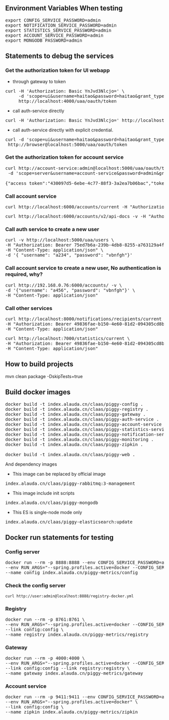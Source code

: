 
## Environment Variables When testing
<pre>
export CONFIG_SERVICE_PASSWORD=admin
export NOTIFICATION_SERVICE_PASSWORD=admin
export STATISTICS_SERVICE_PASSWORD=admin
export ACCOUNT_SERVICE_PASSWORD=admin
export MONGODB_PASSWORD=admin
</pre>

## Statements to debug the services

### Get the authorization token for UI webapp
* through gateway to token
<pre>
curl -H 'Authorization: Basic YnJvd3Nlcjo=' \ 
     -d 'scope=ui&username=haitao&password=haitao&grant_type=password' \
     http://localhost:4000/uaa/oauth/token
</pre>

* call auth-service directly
<pre>
curl -H 'Authorization: Basic YnJvd3Nlcjo=' http://localhost:5000/uaa/oauth/token -d 'scope=ui&username=haitao&password=haitao&grant_type=password' 
</pre>

* call auth-service directly with explicit credential.
<pre>
curl -d 'scope=ui&username=haitao&password=haitao&grant_type=password' \
 http://browser@localhost:5000/uaa/oauth/token 
</pre>

 
### Get the authorization token for account service
<pre>
curl http://account-service:admin@localhost:5000/uaa/oauth/token \
 -d 'scope=server&username=account-service&password=admin&grant_type=client_credentials'

{"access_token":"430097d5-6ebe-4c77-88f3-3a2ea7b06bac","token_type":"bearer","expires_in":43199,"scope":"server"}%
</pre>

### Call account service
<pre>
curl http://localhost:6000/accounts/current -H "Authorization: Bearer 94bd7450-c71d-4646-8fc4-cd3d1079e43b"
</pre>
<pre>
curl http://localhost:6000/accounts/v2/api-docs -v -H "Authorization: Bearer 89989c76-1b94-495f-8c71-6cdf4fbd6383"
</pre>

### Call auth service to create a new user
<pre>
curl -v http://localhost:5000/uaa/users \
-H "Authorization: Bearer 75ed7b6a-239b-4db8-8255-a763129a4fb4" \
-H "Content-Type: application/json" \
-d '{ "username": "a234", "password": "vbnfgh"}' 
</pre>

### Call account service to create a new user, No authentication is required, why? 
<pre>
curl http://192.168.0.76:6000/accounts/ -v \
-d '{"username": "a456", "password": "vbnfgh"}' \
-H "Content-Type: application/json"
</pre>

### Call other services
<pre>
curl http://localhost:8000/notifications/recipients/current \
-H "Authorization: Bearer 49836fae-b150-4e60-81d2-094305cd8bf8" \
-H "Content-Type: application/json"
</pre>

<pre>
curl http://localhost:7000/statistics/current \
-H "Authorization: Bearer 49836fae-b150-4e60-81d2-094305cd8bf8" \
-H "Content-Type: application/json"
</pre>
 
## How to build projects 
mvn clean package -DskipTests=true
 

## Build docker images
<pre>
docker build -t index.alauda.cn/claas/piggy-config .
docker build -t index.alauda.cn/claas/piggy-registry .
docker build -t index.alauda.cn/claas/piggy-gateway .
docker build -t index.alauda.cn/claas/piggy-auth-service .
docker build -t index.alauda.cn/claas/piggy-account-service .
docker build -t index.alauda.cn/claas/piggy-statistics-service .
docker build -t index.alauda.cn/claas/piggy-notification-service .
docker build -t index.alauda.cn/claas/piggy-monitoring .
docker build -t index.alauda.cn/claas/piggy-zipkin .

docker build -t index.alauda.cn/claas/piggy-web .
</pre>

And dependency images

* This image can be replaced by official image
<pre>
index.alauda.cn/claas/piggy-rabbitmq:3-management 
</pre>

* This image include init scripts
<pre>
index.alauda.cn/claas/piggy-mongodb
</pre>

* This ES is single-node mode only
<pre>
index.alauda.cn/claas/piggy-elasticsearch:update
</pre>


## Docker run statements for testing 
### Config server
<pre>
docker run --rm -p 8888:8888 --env CONFIG_SERVICE_PASSWORD=admin \
--env RUN_ARGS="--spring.profiles.active=docker --CONFIG_SERVICE_PASSWORD=admin --ALAUDA_GIT=http://139.219.58.41:9999/root/AppConfig.git --ALAUDA_GIT_USER=root --ALAUDA_GIT_PASSWORD=alauda1234" \
--name config index.alauda.cn/piggy-metrics/config 
</pre>

### Check the config server
`curl http://user:admin@localhost:8888/registry-docker.yml`

### Registry 
<pre>
docker run --rm -p 8761:8761 \
--env RUN_ARGS="--spring.profiles.active=docker --CONFIG_SERVICE_PASSWORD=admin" \
--link config:config \
--name registry index.alauda.cn/piggy-metrics/registry 
</pre>
 
### Gateway
<pre>
docker run --rm -p 4000:4000 \
--env RUN_ARGS="--spring.profiles.active=docker --CONFIG_SERVICE_PASSWORD=admin" \
--link config:config --link registry:registry \
--name gateway index.alauda.cn/piggy-metrics/gateway 
</pre>

### Account service
<pre>
docker run --rm -p 9411:9411 --env CONFIG_SERVICE_PASSWORD=admin \
--env RUN_ARGS="--spring.profiles.active=docker" \
--link config:config \
--name zipkin index.alauda.cn/piggy-metrics/zipkin
</pre>
